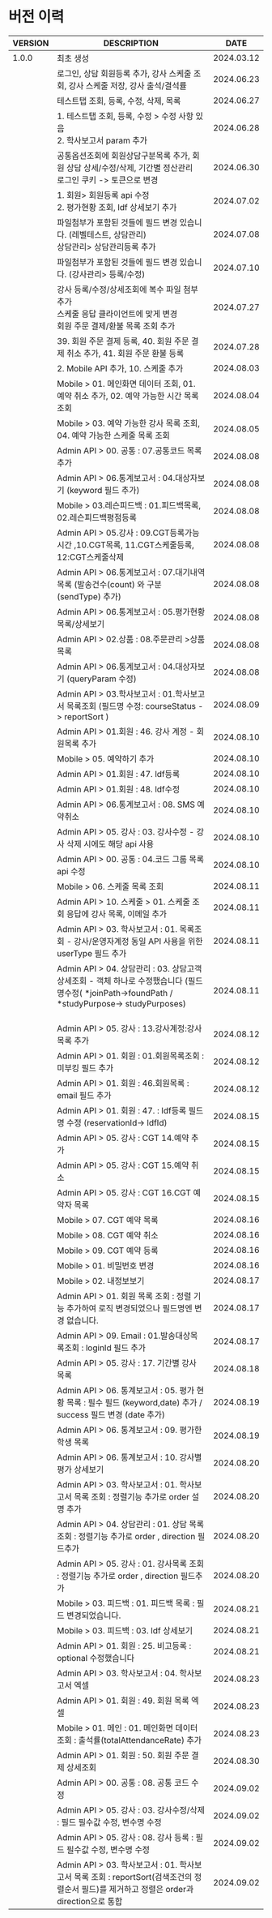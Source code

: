 <br/>
<br/>

# 버전 이력

| VERSION | DESCRIPTION                                                                                                                   | DATE       |
|---------|-------------------------------------------------------------------------------------------------------------------------------|------------|
| 1.0.0   | 최초 생성                                                                                                                         | 2024.03.12 |
|         | 로그인, 상담 회원등록 추가, 강사 스케줄 조회, 강사 스케줄 저장, 강사 출석/결석률                                                                              | 2024.06.23 |
|         | 테스트탭 조회, 등록, 수정, 삭제, 목록                                                                                                       | 2024.06.27 |
|         | 1. 테스트탭 조회, 등록, 수정 > 수정 사항 있음<br/> 2. 학사보고서 param 추가                                                                          | 2024.06.28 |
|         | 공통옵션조회에 회원상담구분목록 추가, 회원 상담 상세/수정/삭제, 기간별 정산관리<br/>로그인 쿠키 -> 토큰으로 변경                                                           | 2024.06.30 |
|         | 1. 회원> 회원등록 api 수정 <br/> 2. 평가현황 조회, ldf 상세보기 추가                                                                              | 2024.07.02 |
|         | 파일첨부가 포함된 것들에 필드 변경 있습니다. (레벨테스트, 상담관리)<br/> 상담관리> 상담관리등록 추가<br/>                                                             | 2024.07.08 |
|         | 파일첨부가 포함된 것들에 필드 변경 있습니다. (강사관리> 등록/수정)                                                                                       | 2024.07.10 |
|         | 강사 등록/수정/상세조회에 복수 파일 첨부 추가<br/>스케줄 응답 클라이언트에 맞게 변경<br/>회원 주문 결제/환불 목록 조회 추가                                                   | 2024.07.27 |
|         | 39. 회원 주문 결제 등록, 40. 회원 주문 결제 취소 추가, 41. 회원 주문 환불 등록                                                                          | 2024.07.28 |
|         | 2. Mobile API 추가, 10. 스케줄 추가                                                                                                  | 2024.08.03 |
|         | Mobile > 01. 메인화면 데이터 조회, 01. 예약 취소 추가, 02. 예약 가능한 시간 목록 조회                                                                   | 2024.08.04 |
|         | Mobile > 03. 예약 가능한 강사 목록 조회, 04. 예약 가능한 스케줄 목록 조회                                                                            | 2024.08.05 |
|         | Admin API > 00. 공통 : 07.공통코드 목록 추가 <br/>                                                                                      | 2024.08.08 |
|         | Admin API > 06.통계보고서 : 04.대상자보기 (keyword 필드 추가)<br/>                                                                          | 2024.08.08 |
|         | Mobile > 03.레슨피드백 : 01.피드백목록, 02.레슨피드백평점등록  <br/>                                                                             | 2024.08.08 |
|         | Admin API > 05.강사 : 09.CGT등록가능시간 ,10.CGT목록, 11.CGT스케줄등록, 12:CGT스케줄삭제<br/>                                                     | 2024.08.08 |
|         | Admin API > 06.통계보고서 : 07.대기내역목록 (발송건수(count) 와 구분(sendType) 추가) <br/>                                                        | 2024.08.08 |
|         | Admin API > 06.통계보고서 : 05.평가현황목록/상세보기   <br/>                                                                                 | 2024.08.08 |
|         | Admin API > 02.상품 : 08.주문관리 >상품목록                                                                                             | 2024.08.08 |
|         | Admin API > 06.통계보고서 : 04.대상자보기 (queryParam 수정)                                                                               | 2024.08.08 |
|         | Admin API > 03.학사보고서 : 01.학사보고서 목록조회 (필드명 수정: courseStatus -> reportSort )                                                    | 2024.08.09 |
|         | Admin API > 01.회원 : 46. 강사 계정 - 회원목록 추가                                                                                       | 2024.08.10 |
|         | Mobile > 05. 예약하기 추가                                                                                                          | 2024.08.10 |
|         | Admin API > 01.회원 : 47. ldf등록                                                                                                 | 2024.08.10 |
|         | Admin API > 01.회원 : 48. ldf수정                                                                                                 | 2024.08.10 |
|         | Admin API > 06.통계보고서 : 08. SMS 예약취소                                                                                           | 2024.08.10 |
|         | Admin API > 05. 강사 : 03. 강사수정 - 강사 삭제 시에도 해당 api 사용                                                                           | 2024.08.10 |
|         | Admin API > 00. 공통 : 04.코드 그룹 목록 api 수정                                                                                       | 2024.08.10 |
|         | Mobile > 06. 스케줄 목록 조회                                                                                                        | 2024.08.11 |
|         | Admin API > 10. 스케줄 > 01. 스케줄 조회 응답에 강사 목록, 이메일 추가                                                                            | 2024.08.11 |
|         | Admin API > 03. 학사보고서 : 01. 목록조회 - 강사/운영자계정 동일 API 사용을 위한 userType 필드 추가                                                      | 2024.08.11 |
|         | Admin API > 04. 상담관리 : 03. 상담고객 상세조회 -  객체 하나로 수정했습니다 (필드명수정( *joinPath->foundPath / *studyPurpose-> studyPurposes)<br/><br/> | 2024.08.11 |
|         | Admin API > 05. 강사 : 13.강사계정:강사목록 추가                                                                                          | 2024.08.12 |
|         | Admin API > 01. 회원 : 01.회원목록조회 : 미부킹 필드 추가                                                                                    | 2024.08.12 |
|         | Admin API > 01. 회원 : 46.회원목록 : email 필드 추가                                                                                    | 2024.08.12 |
|         | Admin API > 01. 회원 : 47. : ldf등록 필드명 수정 (reservationId-> ldfId)                                                               | 2024.08.15 |
|         | Admin API > 05. 강사 : CGT 14.예약 추가                                                                                             | 2024.08.15 |
|         | Admin API > 05. 강사 : CGT 15.예약 취소                                                                                             | 2024.08.15 |
|         | Admin API > 05. 강사 : CGT 16.CGT 예약자 목록                                                                                        | 2024.08.15 |
|         | Mobile > 07. CGT 예약 목록                                                                                                        | 2024.08.16 |
|         | Mobile > 08. CGT 예약 취소                                                                                                        | 2024.08.16 |
|         | Mobile > 09. CGT 예약 등록                                                                                                        | 2024.08.16 |
|         | Mobile > 01. 비밀번호 변경                                                                                                          | 2024.08.16 |
|         | Mobile > 02. 내정보보기                                                                                                            | 2024.08.17 |
|         | Admin API > 01. 회원 목록 조회 : 정렬 기능 추가하여 로직 변경되었으나 필드명엔 변경 없습니다.                                                                 | 2024.08.17 |
|         | Admin API > 09. Email : 01.발송대상목록조회 : loginId 필드 추가                                                                           | 2024.08.17 |
|         | Admin API > 05. 강사 : 17. 기간별 강사 목록                                                                                            | 2024.08.18 |
|         | Admin API > 06. 통계보고서 : 05. 평가 현황 목록 : 필수 필드 (keyword,date) 추가 / success 필드 변경 (date 추가)                                      | 2024.08.19 |
|         | Admin API > 06. 통계보고서 : 09. 평가한 학생 목록                                                                                         | 2024.08.19 |
|         | Admin API > 06. 통계보고서 : 10. 강사별 평가 상세보기                                                                                       | 2024.08.20 |
|         | Admin API > 03. 학사보고서 : 01. 학사보고서 목록 조회 : 정렬기능 추가로 order 설명 추가                                                                | 2024.08.20 |
|         | Admin API > 04. 상담관리 : 01. 상담 목록 조회 : 정렬기능 추가로 order , direction 필드추가                                                         | 2024.08.20 |
|         | Admin API > 05. 강사 : 01. 강사목록 조회 : 정렬기능 추가로 order , direction 필드추가                                                            | 2024.08.20 |
|         | Mobile > 03. 피드백 : 01. 피드백 목록 : 필드 변경되었습니다.                                                                                   | 2024.08.21 |
|         | Mobile > 03. 피드백 : 03. ldf 상세보기                                                                                               | 2024.08.21 |
|         | Admin API > 01. 회원 :  25. 비고등록 : optional 수정했습니다                                                                              | 2024.08.21 |
|         | Admin API > 03. 학사보고서 :  04. 학사보고서 엑셀                                                                                         | 2024.08.23 |
|         | Admin API > 01. 회원 :  49. 회원 목록 엑셀                                                                                            | 2024.08.23 |
|         | Mobile > 01. 메인 :  01. 메인화면 데이터 조회 : 출석률(totalAttendanceRate) 추가                                                              | 2024.08.23 |
|         | Admin API  > 01. 회원 :  50. 회원 주문 결제 상세조회                                                                                      | 2024.08.30 |
|         | Admin API  > 00. 공통 :  08. 공통 코드 수정                                                                                           | 2024.09.02 |
|         | Admin API  > 05. 강사 :  03. 강사수정/삭제  : 필드 필수값 수정, 변수명 수정                                                                       | 2024.09.02 |
|         | Admin API  > 05. 강사 :  08. 강사 등록  : 필드 필수값 수정, 변수명 수정                                                                         | 2024.09.02 |
|         | Admin API  > 03. 학사보고서 :  01. 학사보고서 목록 조회 : reportSort(검색조건의 정렬순서 필드)를 제거하고 정렬은 order과 direction으로 통합                         | 2024.09.02 |
            
            
<br/>
<br/>